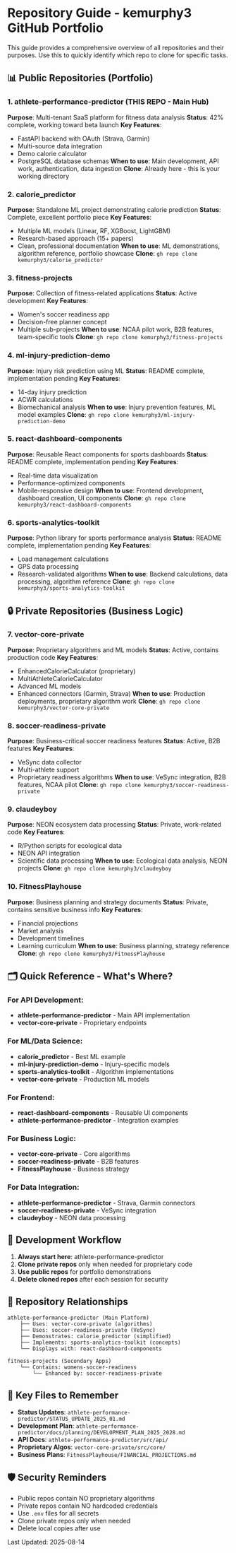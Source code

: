 # Repository Guide - kemurphy3 GitHub Portfolio

This guide provides a comprehensive overview of all repositories and their purposes. Use this to quickly identify which repo to clone for specific tasks.

## 📊 Public Repositories (Portfolio)

### 1. **athlete-performance-predictor** (THIS REPO - Main Hub)
**Purpose**: Multi-tenant SaaS platform for fitness data analysis
**Status**: 42% complete, working toward beta launch
**Key Features**:
- FastAPI backend with OAuth (Strava, Garmin)
- Multi-source data integration
- Demo calorie calculator
- PostgreSQL database schemas
**When to use**: Main development, API work, authentication, data ingestion
**Clone**: Already here - this is your working directory

### 2. **calorie_predictor**
**Purpose**: Standalone ML project demonstrating calorie prediction
**Status**: Complete, excellent portfolio piece
**Key Features**:
- Multiple ML models (Linear, RF, XGBoost, LightGBM)
- Research-based approach (15+ papers)
- Clean, professional documentation
**When to use**: ML demonstrations, algorithm reference, portfolio showcase
**Clone**: `gh repo clone kemurphy3/calorie_predictor`

### 3. **fitness-projects**
**Purpose**: Collection of fitness-related applications
**Status**: Active development
**Key Features**:
- Women's soccer readiness app
- Decision-free planner concept
- Multiple sub-projects
**When to use**: NCAA pilot work, B2B features, team-specific tools
**Clone**: `gh repo clone kemurphy3/fitness-projects`

### 4. **ml-injury-prediction-demo**
**Purpose**: Injury risk prediction using ML
**Status**: README complete, implementation pending
**Key Features**:
- 14-day injury prediction
- ACWR calculations
- Biomechanical analysis
**When to use**: Injury prevention features, ML model examples
**Clone**: `gh repo clone kemurphy3/ml-injury-prediction-demo`

### 5. **react-dashboard-components**
**Purpose**: Reusable React components for sports dashboards
**Status**: README complete, implementation pending
**Key Features**:
- Real-time data visualization
- Performance-optimized components
- Mobile-responsive design
**When to use**: Frontend development, dashboard creation, UI components
**Clone**: `gh repo clone kemurphy3/react-dashboard-components`

### 6. **sports-analytics-toolkit**
**Purpose**: Python library for sports performance analysis
**Status**: README complete, implementation pending
**Key Features**:
- Load management calculations
- GPS data processing
- Research-validated algorithms
**When to use**: Backend calculations, data processing, algorithm reference
**Clone**: `gh repo clone kemurphy3/sports-analytics-toolkit`

## 🔒 Private Repositories (Business Logic)

### 7. **vector-core-private**
**Purpose**: Proprietary algorithms and ML models
**Status**: Active, contains production code
**Key Features**:
- EnhancedCalorieCalculator (proprietary)
- MultiAthleteCalorieCalculator
- Advanced ML models
- Enhanced connectors (Garmin, Strava)
**When to use**: Production deployments, proprietary algorithm work
**Clone**: `gh repo clone kemurphy3/vector-core-private`

### 8. **soccer-readiness-private**
**Purpose**: Business-critical soccer readiness features
**Status**: Active, B2B features
**Key Features**:
- VeSync data collector
- Multi-athlete support
- Proprietary readiness algorithms
**When to use**: VeSync integration, B2B features, NCAA pilot
**Clone**: `gh repo clone kemurphy3/soccer-readiness-private`

### 9. **claudeyboy**
**Purpose**: NEON ecosystem data processing
**Status**: Private, work-related code
**Key Features**:
- R/Python scripts for ecological data
- NEON API integration
- Scientific data processing
**When to use**: Ecological data analysis, NEON projects
**Clone**: `gh repo clone kemurphy3/claudeyboy`

### 10. **FitnessPlayhouse**
**Purpose**: Business planning and strategy documents
**Status**: Private, contains sensitive business info
**Key Features**:
- Financial projections
- Market analysis
- Development timelines
- Learning curriculum
**When to use**: Business planning, strategy reference
**Clone**: `gh repo clone kemurphy3/FitnessPlayhouse`

## 🗂️ Quick Reference - What's Where?

### For API Development:
- **athlete-performance-predictor** - Main API implementation
- **vector-core-private** - Proprietary endpoints

### For ML/Data Science:
- **calorie_predictor** - Best ML example
- **ml-injury-prediction-demo** - Injury-specific models
- **sports-analytics-toolkit** - Algorithm implementations
- **vector-core-private** - Production ML models

### For Frontend:
- **react-dashboard-components** - Reusable UI components
- **athlete-performance-predictor** - Integration examples

### For Business Logic:
- **vector-core-private** - Core algorithms
- **soccer-readiness-private** - B2B features
- **FitnessPlayhouse** - Business strategy

### For Data Integration:
- **athlete-performance-predictor** - Strava, Garmin connectors
- **soccer-readiness-private** - VeSync integration
- **claudeyboy** - NEON data processing

## 🚀 Development Workflow

1. **Always start here**: athlete-performance-predictor
2. **Clone private repos** only when needed for proprietary code
3. **Use public repos** for portfolio demonstrations
4. **Delete cloned repos** after each session for security

## 📝 Repository Relationships

```
athlete-performance-predictor (Main Platform)
    ├── Uses: vector-core-private (algorithms)
    ├── Uses: soccer-readiness-private (VeSync)
    ├── Demonstrates: calorie_predictor (simplified)
    ├── Implements: sports-analytics-toolkit (concepts)
    └── Displays with: react-dashboard-components

fitness-projects (Secondary Apps)
    └── Contains: womens-soccer-readiness
        └── Enhanced by: soccer-readiness-private
```

## 🔑 Key Files to Remember

- **Status Updates**: `athlete-performance-predictor/STATUS_UPDATE_2025_01.md`
- **Development Plan**: `athlete-performance-predictor/docs/planning/DEVELOPMENT_PLAN_2025_2028.md`
- **API Docs**: `athlete-performance-predictor/src/api/`
- **Proprietary Algos**: `vector-core-private/src/core/`
- **Business Plans**: `FitnessPlayhouse/FINANCIAL_PROJECTIONS.md`

## 🛡️ Security Reminders

- Public repos contain NO proprietary algorithms
- Private repos contain NO hardcoded credentials
- Use `.env` files for all secrets
- Clone private repos only when needed
- Delete local copies after use

Last Updated: 2025-08-14